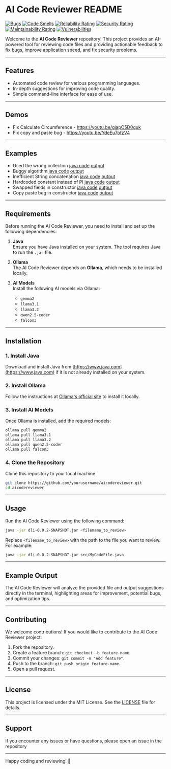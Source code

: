 # AI Code Reviewer README

[![Bugs](https://sonarcloud.io/api/project_badges/measure?project=larrydiamond_AICodeReviewer&metric=bugs)](https://sonarcloud.io/summary/new_code?id=larrydiamond_AICodeReviewer)
[![Code Smells](https://sonarcloud.io/api/project_badges/measure?project=larrydiamond_AICodeReviewer&metric=code_smells)](https://sonarcloud.io/summary/new_code?id=larrydiamond_AICodeReviewer)
[![Reliability Rating](https://sonarcloud.io/api/project_badges/measure?project=larrydiamond_AICodeReviewer&metric=reliability_rating)](https://sonarcloud.io/summary/new_code?id=larrydiamond_AICodeReviewer)
[![Security Rating](https://sonarcloud.io/api/project_badges/measure?project=larrydiamond_AICodeReviewer&metric=security_rating)](https://sonarcloud.io/summary/new_code?id=larrydiamond_AICodeReviewer)
[![Maintainability Rating](https://sonarcloud.io/api/project_badges/measure?project=larrydiamond_AICodeReviewer&metric=sqale_rating)](https://sonarcloud.io/summary/new_code?id=larrydiamond_AICodeReviewer)
[![Vulnerabilities](https://sonarcloud.io/api/project_badges/measure?project=larrydiamond_AICodeReviewer&metric=vulnerabilities)](https://sonarcloud.io/summary/new_code?id=larrydiamond_AICodeReviewer)

Welcome to the **AI Code Reviewer** repository! This project provides an AI-powered tool for reviewing code files and providing actionable feedback to fix bugs, improve application speed, and fix security problems.

---

## Features
- Automated code review for various programming languages.
- In-depth suggestions for improving code quality.
- Simple command-line interface for ease of use.

---

## Demos
- Fix Calculate Circumference - https://youtu.be/gjapO5D0guk
- Fix copy and paste bug - https://youtu.be/YdeEu7ofzV4

---

## Examples
- Used the wrong collection [java code](https://github.com/larrydiamond/AICodeReviewer/blob/main/src/main/java/com/ldiamond/dli/examples/Usedthewrongcollection.java)
[output](https://github.com/larrydiamond/AICodeReviewer/blob/main/src/main/java/com/ldiamond/dli/examples/Usedthewrongcollection.output)
- Buggy algorithm [java code](https://github.com/larrydiamond/AICodeReviewer/blob/main/src/main/java/com/ldiamond/dli/examples/Previousreference.java) [output](https://github.com/larrydiamond/AICodeReviewer/blob/main/src/main/java/com/ldiamond/dli/examples/Previousreference.output)
- Inefficient String concatenation [java code](https://github.com/larrydiamond/AICodeReviewer/blob/main/src/main/java/com/ldiamond/dli/examples/Inefficientstringconcatenation.java) [output](https://github.com/larrydiamond/AICodeReviewer/blob/main/src/main/java/com/ldiamond/dli/examples/Inefficientstringconcatenation.output)
- Hardcoded constant instead of PI [java code](https://github.com/larrydiamond/AICodeReviewer/blob/main/src/main/java/com/ldiamond/dli/examples/Circumference.java) [output](https://github.com/larrydiamond/AICodeReviewer/blob/main/src/main/java/com/ldiamond/dli/examples/Circumference.output)
- Swapped fields in constructor [java code](https://github.com/larrydiamond/AICodeReviewer/blob/main/src/main/java/com/ldiamond/dli/examples/BookStoreProduct.java) [output](https://github.com/larrydiamond/AICodeReviewer/blob/main/src/main/java/com/ldiamond/dli/examples/BookStoreProduct.output)
- Copy paste bug in constructor [java code](https://github.com/larrydiamond/AICodeReviewer/blob/main/src/main/java/com/ldiamond/dli/examples/PetStoreProduct.java) [output](https://github.com/larrydiamond/AICodeReviewer/blob/main/src/main/java/com/ldiamond/dli/examples/PetStoreProduct.output)


---

## Requirements
Before running the AI Code Reviewer, you need to install and set up the following dependencies:

1. **Java**  
   Ensure you have Java installed on your system. The tool requires Java to run the `.jar` file.

2. **Ollama**  
   The AI Code Reviewer depends on **Ollama**, which needs to be installed locally.

3. **AI Models**  
   Install the following AI models via Ollama:
   - `gemma2`
   - `llama3.1`
   - `llama3.2`
   - `qwen2.5-coder`
   - `falcon3`

---

## Installation

### 1. Install Java
Download and install Java from [https://www.java.com](https://www.java.com) if it is not already installed on your system.

### 2. Install Ollama
Follow the instructions at [Ollama's official site](https://www.ollama.ai) to install it locally.

### 3. Install AI Models
Once Ollama is installed, add the required models:
```bash
ollama pull gemma2
ollama pull llama3.1
ollama pull llama3.2
ollama pull qwen2.5-coder
ollama pull falcon3
```

### 4. Clone the Repository
Clone this repository to your local machine:
```bash
git clone https://github.com/yourusername/aicodereviewer.git
cd aicodereviewer
```

---

## Usage

Run the AI Code Reviewer using the following command:

```bash
java -jar dli-0.0.2-SNAPSHOT.jar <filename_to_review>
```

Replace `<filename_to_review>` with the path to the file you want to review. For example:
```bash
java -jar dli-0.0.2-SNAPSHOT.jar src/MyCodeFile.java
```

---

## Example Output

The AI Code Reviewer will analyze the provided file and output suggestions directly in the terminal, highlighting areas for improvement, potential bugs, and optimization tips.

---

## Contributing

We welcome contributions! If you would like to contribute to the AI Code Reviewer project:
1. Fork the repository.
2. Create a feature branch: `git checkout -b feature-name`.
3. Commit your changes: `git commit -m "Add feature"`.
4. Push to the branch: `git push origin feature-name`.
5. Open a pull request.

---

## License

This project is licensed under the MIT License. See the [LICENSE](LICENSE) file for details.

---

## Support

If you encounter any issues or have questions, please open an issue in the repository

---

Happy coding and reviewing! 🚀
